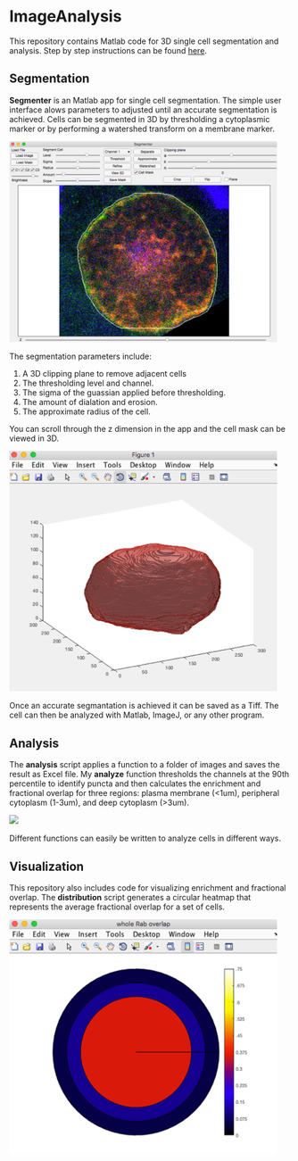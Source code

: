# ImageAnalysis
This repository contains Matlab code for 3D single cell segmentation and analysis. Step by step instructions can be found [here](https://github.com/colganwi/ImageAnalysis/blob/master/instructions/Image%20Analysis%20Directions.pdf).

## Segmentation
**Segmenter** is an Matlab app for single cell segmentation. The simple user interface alows parameters to adjusted until an accurate segmentation is achieved. Cells can be segmented in 3D by thresholding a cytoplasmic marker or by performing a watershed transform on a membrane marker.

<img src="https://github.com/colganwi/ImageAnalysis/blob/master/instructions/Segmenter.png" width="480">

The segmentation parameters include:
1. A 3D clipping plane to remove adjacent cells
2. The thresholding level and channel.
3. The sigma of the guassian applied before thresholding.
4. The amount of dialation and erosion.
5. The approximate radius of the cell.

You can scroll through the z dimension in the app and the cell mask can be viewed in 3D.

<img src="https://github.com/colganwi/ImageAnalysis/blob/master/instructions/3DView.png" width="480">

Once an accurate segmantation is achieved it can be saved as a Tiff. The cell can then be analyzed with Matlab, ImageJ, or any other program.

## Analysis
The **analysis** script applies a function to a folder of images and saves the result as Excel file. My **analyze** function thresholds the channels at the 90th percentile to identify puncta and then calculates the enrichment and fractional overlap for three regions: plasma membrane (<1um), peripheral cytoplasm (1-3um), and deep cytoplasm (>3um).

<img src="https://github.com/colganwi/ImageAnalysis/blob/master/instructions/Analysis.png" width="480">

Different functions can easily be written to analyze cells in different ways.

## Visualization
This repository also includes code for visualizing enrichment and fractional overlap. The **distribution** script generates a circular heatmap that represents the average fractional overlap for a set of cells.

<img src="https://github.com/colganwi/ImageAnalysis/blob/master/instructions/HeatMap.png" width="480">



